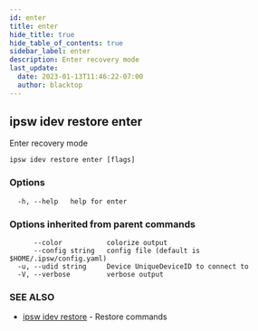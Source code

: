 ```yaml
---
id: enter
title: enter
hide_title: true
hide_table_of_contents: true
sidebar_label: enter
description: Enter recovery mode
last_update:
  date: 2023-01-13T11:46:22-07:00
  author: blacktop
---
```

## ipsw idev restore enter

Enter recovery mode

```
ipsw idev restore enter [flags]
```

### Options

```
  -h, --help   help for enter
```

### Options inherited from parent commands

```
      --color           colorize output
      --config string   config file (default is $HOME/.ipsw/config.yaml)
  -u, --udid string     Device UniqueDeviceID to connect to
  -V, --verbose         verbose output
```

### SEE ALSO

* [ipsw idev restore](/docs/cli/ipsw/idev/restore)	 - Restore commands


